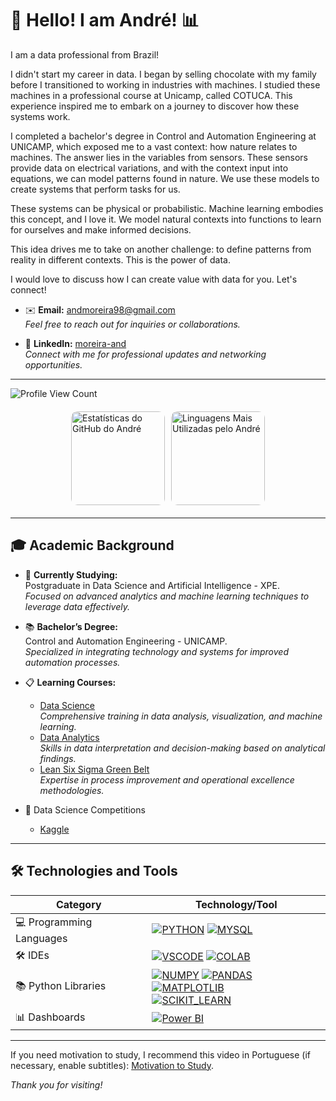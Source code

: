 # 👋 Hello! I am André! 📊

I am a data professional from Brazil!

I didn't start my career in data. I began by selling chocolate with my family before I transitioned to working in industries with machines. I studied these machines in a professional course at Unicamp, called COTUCA. This experience inspired me to embark on a journey to discover how these systems work. 

I completed a bachelor's degree in Control and Automation Engineering at UNICAMP, which exposed me to a vast context: how nature relates to machines. The answer lies in the variables from sensors. These sensors provide data on electrical variations, and with the context input into equations, we can model patterns found in nature. We use these models to create systems that perform tasks for us.

These systems can be physical or probabilistic. Machine learning embodies this concept, and I love it. We model natural contexts into functions to learn for ourselves and make informed decisions.

This idea drives me to take on another challenge: to define patterns from reality in different contexts. This is the power of data.

I would love to discuss how I can create value with data for you. Let's connect!

- ✉️ **Email:** [andmoreira98@gmail.com](mailto:andmoreira98@gmail.com)  
  *Feel free to reach out for inquiries or collaborations.*
  
- 🔗 **LinkedIn:** [moreira-and](https://www.linkedin.com/in/moreira-and)  
  *Connect with me for professional updates and networking opportunities.*

---

![Profile View Count](https://komarev.com/ghpvc/?username=moreira-and&theme=dracula)  

<div style="display: flex; justify-content: center; align-items: flex-start; margin: 20px 0;">
  <img src="https://github-readme-stats.vercel.app/api?username=moreira-and&show_icons=true&theme=dracula&rank_icon=github" alt="Estatísticas do GitHub do André" style="height: 150px; border-radius: 10px; margin-right: 10px;"/>
  <img src="https://github-readme-stats.vercel.app/api/top-langs/?username=moreira-and&theme=dracula" alt="Linguagens Mais Utilizadas pelo André" style="height: 150px; border-radius: 10px;"/>
</div>

---

## 🎓 Academic Background

- 🌱 **Currently Studying:**  
  Postgraduate in Data Science and Artificial Intelligence - XPE.  
  *Focused on advanced analytics and machine learning techniques to leverage data effectively.*

- 📚 **Bachelor’s Degree:**  
  Control and Automation Engineering - UNICAMP.  
  *Specialized in integrating technology and systems for improved automation processes.*

- 📋 **Learning Courses:**  
  - [Data Science](https://app.awari.com.br/certificado/84cc0992-22a9-427c-8f10-f52c2ec66342)  
    *Comprehensive training in data analysis, visualization, and machine learning.*  
  - [Data Analytics](https://app.awari.com.br/certificado/c3f7cac4-7994-4ca2-b0c8-87bb2e561275)  
    *Skills in data interpretation and decision-making based on analytical findings.*  
  - [Lean Six Sigma Green Belt](https://ead2.escolaedti.com.br/certificates/public?token=b5c7f837dedc708a1df72a3faf40bdf9)  
    *Expertise in process improvement and operational excellence methodologies.*  

- 🦆 Data Science Competitions
  - [Kaggle](https://www.kaggle.com/andmoreira)

---

## 🛠️ Technologies and Tools

| **Category**               | **Technology/Tool**                                                                                                                                           |
|-----------------------------|---------------------------------------------------------------------------------------------------------------------------------------------------------------------|
| 💻 Programming Languages     | [![PYTHON](https://img.shields.io/badge/Python-14354C?style=for-the-badge&logo=python&logoColor=white)](https://docs.python.org/3/) [![MYSQL](https://img.shields.io/badge/MySQL-00000F?style=for-the-badge&logo=mysql&logoColor=white)](https://dev.mysql.com/doc/)  |
| 🛠️ IDEs                      | [![VSCODE](https://img.shields.io/badge/Visual_Studio_Code-0078D4?style=for-the-badge&logo=visual%20studio%20code&logoColor=white)](https://code.visualstudio.com/Docs) [![COLAB](https://img.shields.io/badge/Colab-F9AB00?style=for-the-badge&logo=googlecolab&color=525252)](https://colab.research.google.com/)   |
| 📚 Python Libraries           | [![NUMPY](https://img.shields.io/badge/numpy-%23013243.svg?style=for-the-badge&logo=numpy&logoColor=white)](https://numpy.org/doc/) [![PANDAS](https://img.shields.io/badge/pandas-%23150458.svg?style=for-the-badge&logo=pandas&logoColor=white)](https://pandas.pydata.org/docs/) [![MATPLOTLIB](https://img.shields.io/badge/Matplotlib-%23ffffff.svg?style=for-the-badge&logo=Matplotlib&logoColor=black)](https://matplotlib.org/stable/index.html) <br> [![SCIKIT_LEARN](https://img.shields.io/badge/scikit--learn-%23F7931E.svg?style=for-the-badge&logo=scikit-learn&logoColor=white)](https://scikit-learn.org/stable/) |
| 📊 Dashboards               | [![Power BI](https://img.shields.io/badge/power_bi-F2C811?style=for-the-badge&logo=powerbi&logoColor=black)](https://learn.microsoft.com/pt-br/power-bi/) | 

---

If you need motivation to study, I recommend this video in Portuguese (if necessary, enable subtitles): [Motivation to Study](https://www.youtube.com/watch?v=TRPBY_lxJfE).

_*Thank you for visiting!*_
